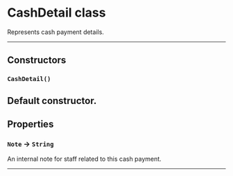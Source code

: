 # CashDetail class

Represents cash payment details.

---
## Constructors
### `CashDetail()`

Default constructor.
---
## Properties

### `Note` → `String`

An internal note for staff related to this cash payment.

---
